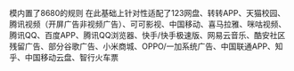 模内置了8680的规则
在此基础上针对性适配了123网盘、转转APP、天猫校园、腾讯视频（开屏广告非视频广告）、可可影视、中国移动、喜马拉雅、咪咕视频、腾讯QQ、百度APP、腾讯QQ浏览器、快手/快手极速版、网易云音乐、酷安社区残留广告、部分谷歌广告、小米商城、OPPO/一加系统广告、中国联通APP、知乎、中国移动云盘、智行火车票
